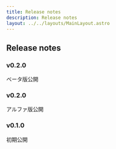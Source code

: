 ```yaml
---
title: Release notes
description: Release notes
layout: ../../layouts/MainLayout.astro
---
```


## Release notes

### v0.2.0

 ベータ版公開

### v0.2.0

 アルファ版公開

### v0.1.0

 初期公開

